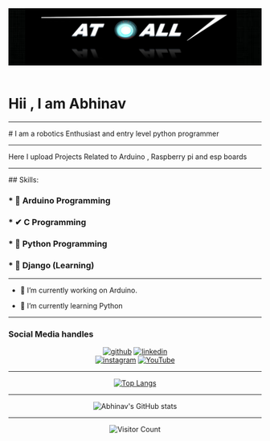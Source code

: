 <div align="center">
  <img src="https://github.com/Abhinav330/Abhinav330/blob/main/logo.png" style="max-width: 100%;" alt="Welcome to my Github Profile" />
  <br />
  <br />
</div>

# Hii , I am Abhinav 
<hr>
# I am  a robotics Enthusiast and entry level python programmer  
<hr>
Here I upload Projects Related to Arduino , Raspberry pi and esp boards
<hr>
## Skills: 

### *  🤖  Arduino Programming
### *   ✔  C Programming 
### *  🎩  Python Programming
### *  🚀   Django (Learning) 

<hr>

- 🔭 I’m currently working on Arduino. 

- 🌱 I’m currently learning Python 

<hr>


### Social Media handles
<div align = "center">
  
[<img src='https://www.sferalabs.cc/wp-content/uploads/github-logo-white.png' alt='github' height='40'>](https://github.com/Abhinav330) 
[<img src='https://cdn.pixabay.com/photo/2017/08/22/11/56/linked-in-2668700_960_720.png' alt='linkedin' height='40'>](https://www.linkedin.com/in/abhi-nav-b303a6174//)  
[<img src='https://www.edigitalagency.com.au/wp-content/uploads/new-instagram-logo-png-transparent.png' alt='instagram' height='40'>](https://www.instagram.com/atall_robotics/) 
[<img src='https://upload.wikimedia.org/wikipedia/commons/e/e1/Logo_of_YouTube_%282015-2017%29.svg' alt='YouTube' height='40'>](https://www.youtube.com/channel/UCu-u_iadMXMZMEY7tHnEl_g)  

<hr>
  
[![Top Langs](https://github-readme-stats.vercel.app/api/top-langs/?username=Abhinav330)](https://github.com/anuraghazra/github-readme-stats)

<hr>

![Abhinav's GitHub stats](https://github-readme-stats.vercel.app/api?username=Abhinav330&show_icons=true&theme=prussian)

<hr>

![Visitor Count](https://profile-counter.glitch.me/Abhinav330/count.svg)

</div>
